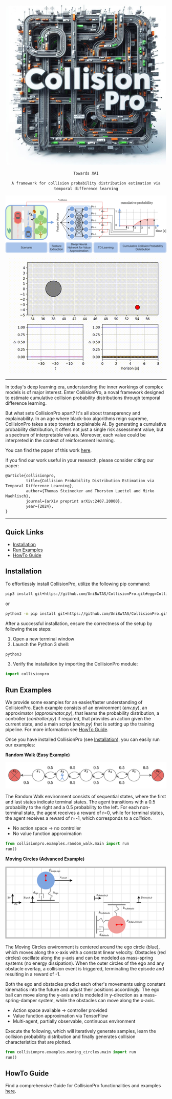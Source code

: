 <p align="center">
<img src="./assets/CollisionProLogo.jpg" alt="drawing" width="500"/>
</p>

<div  markdown="1" align="center">

  `Towards XAI`

</div>

<div  markdown="1" align="center">

  `A framework for collision probability distribution estimation via temporal difference learning`

</div>

![Overview CollisionPro](./assets/overview_collisionpro.png "Overview CollisionPro")



<p align="center">
    <img src="assets/demo.gif" alt="Demo GIF" />
</p>

---

In today's deep learning era, understanding the inner workings of complex models is of major interest. Enter CollisionPro, a noval framework designed to estimate cumulative collision probability distributions through temporal difference learning.

But what sets CollisionPro apart? It's all about transparency and explainability. In an age where black-box algorithms reign supreme, CollisionPro takes a step towards explainable AI. By generating a cumulative probability distribution, it offers not just a single risk assessment value, but a spectrum of interpretable values. Moreover, each value could be interpreted in the context of reinforcement learning. 

You can find the paper of this work [here](https://arxiv.org/abs/2407.20000).

If you find our work useful in your research, please consider citing our paper:

```
@article{collisionpro,
         title={Collision Probability Distribution Estimation via Temporal Difference Learning}, 
         author={Thomas Steinecker and Thorsten Luettel and Mirko Maehlisch},
         journal={arXiv preprint arXiv:2407.20000},
         year={2024},
}
```

---

## Quick Links

+ [Installation](#installation)
+ [Run Examples](#run-examples)
+ [HowTo Guide](#howto-guide)

## Installation

To effortlessly install CollisionPro, utilize the following pip command:

```bash
pip3 install git+https://github.com/UniBwTAS/CollisionPro.git#egg=CollisionPro
```

or

```bash
python3 -m pip install git+https://github.com/UniBwTAS/CollisionPro.git#egg=CollisionPro
```

After a successful installation, ensure the correctness of the setup by following these steps:

1. Open a new terminal window
2. Launch the Python 3 shell:

```bash
python3
```

3. Verify the installation by importing the CollisionPro module:

```python
import collisionpro
```

## Run Examples

We provide some examples for an easier/faster understanding of CollisionPro. 
Each example consists of an environment (*env.py*), an approximator (*approximator.py*), that learns the probability distribution, a controller (*controller.py*) if required, that provides an action given the current state, and a main script (*main.py*) that is setting up the training pipeline.
For more information see [HowTo Guide](./docs/HowTo.md).

Once you have installed CollisionPro (see [Installation](#installation)), you can easily run our examples:

**Random Walk (Easy Example)**

![Random Walk environment with 7 states](./assets/docs/random_walk.png "Random Walk Example")

The Random Walk environment consists of sequential states, where the first and last states indicate terminal states. 
The agent transitions with a 0.5 probability to the right and a 0.5 probability to the left. 
For each non-terminal state, the agent receives a reward of r=0, while for terminal states, the agent receives a reward of r=-1, which corresponds to a *collision*.

+ No action space → no controller
+ No value function approximation

```python
from collisionpro.examples.random_walk.main import run
run()
```

**Moving Circles (Advanced Example)**

![Moving Circles](./assets/moving_circles.png "Moving Circle Scheme")


The Moving Circles environment is centered around the ego circle (blue), which moves along the x-axis with a constant linear velocity. 
Obstacles (red circles) oscillate along the y-axis and can be modeled as mass-spring systems (no energy dissipation). 
When the outer circles of the ego and any obstacle overlap, a collision event is triggered, terminating the episode and resulting in a reward of -1.

Both the ego and obstacles predict each other's movements using constant kinematics into the future and adjust their positions accordingly. 
The ego ball can move along the y-axis and is modeled in y-direction as a mass-spring-damper system, while the obstacles can move along the x-axis.

+ Action space available → controller provided
+ Value function approximation via TensorFlow
+ Multi-agent, partially observable, continuous environment

Execute the following, which will iteratively generate samples, learn the collision probability distribution and finally generates collision characteristics that are plotted.

```python
from collisionpro.examples.moving_circles.main import run
run()
```

## HowTo Guide

Find a comprehensive Guide for CollisionPro functionalities and examples [here](./docs/HowTo.md).

## 